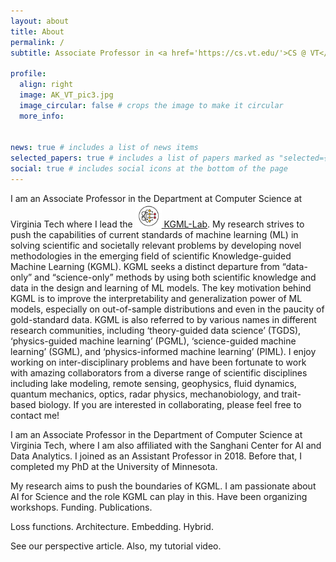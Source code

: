 ```yaml
---
layout: about
title: About
permalink: /
subtitle: Associate Professor in <a href='https://cs.vt.edu/'>CS @ VT</a> &#9679; Works in AI &#8644; Science &#9679; Building Knowledge-guided ML

profile:
  align: right
  image: AK_VT_pic3.jpg
  image_circular: false # crops the image to make it circular
  more_info: 
        

news: true # includes a list of news items
selected_papers: true # includes a list of papers marked as "selected={true}"
social: true # includes social icons at the bottom of the page
---
```



I am an Associate Professor in the Department at Computer Science at Virginia Tech where I lead the [<img src="/assets/img/logo.jpg" alt="KGML-Lab Logo" style="width:42px;"> KGML-Lab](https://kgml-lab.github.io/). My research strives to push the capabilities of current standards of machine learning (ML) in solving scientific and societally relevant problems by developing novel methodologies in the emerging field of scientific Knowledge-guided Machine Learning (KGML). KGML seeks a distinct departure from “data-only” and “science-only” methods by using both scientific knowledge and data in the design and learning of ML models. The key motivation behind KGML is to improve the interpretability and generalization power of ML models, especially on out-of-sample distributions and even in the paucity of gold-standard data. KGML is also referred to by various names in different research communities, including ‘theory-guided data science’ (TGDS), ‘physics-guided machine learning’ (PGML), ‘science-guided machine learning’ (SGML), and ‘physics-informed machine learning’ (PIML). I enjoy working on inter-disciplinary problems and have been fortunate to work with amazing collaborators from a diverse range of scientific disciplines including lake modeling, remote sensing, geophysics, fluid dynamics, quantum mechanics, optics, radar physics, mechanobiology, and trait-based biology. If you are interested in collaborating, please feel free to contact me!

I am an Associate Professor in the Department of Computer Science at Virginia Tech, where I am also affiliated with the Sanghani Center for AI and Data Analytics. I joined as an Assistant Professor in 2018. Before that, I completed my PhD at the University of Minnesota.

My research aims to push the boundaries of KGML. I am passionate about AI for Science and the role KGML can play in this. Have been organizing workshops. Funding. Publications.

Loss functions. Architecture. Embedding. Hybrid.

See our perspective article. Also, my tutorial video.
